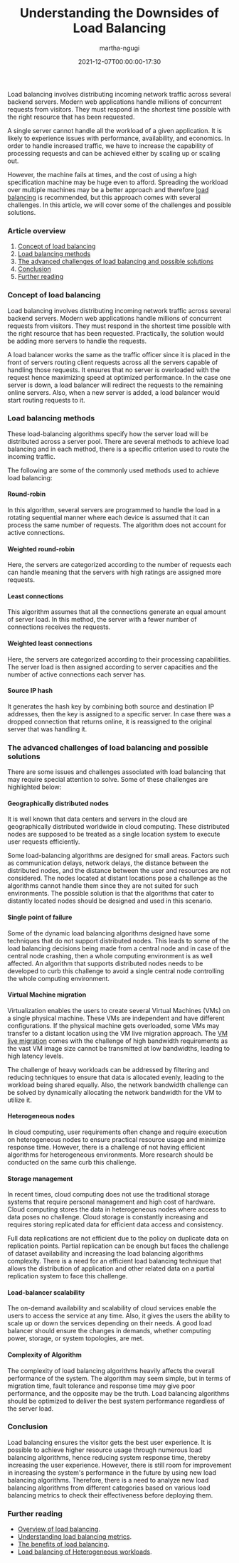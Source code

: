 ﻿---
layout: engineering-education
status: publish
published: true
url: /understanding-the-downsides-of-load-balancing/
title: Understanding the Downsides of Load Balancing
description: This article will explain load balancing in terms of its methods, challenges, and possible solutions to the challenges.
author: martha-ngugi
date: 2021-12-07T00:00:00-17:30
topics: [cloud computing]
excerpt_separator: <!--more-->
images:

  - url:  /engineering-education/understanding-the-downsides-of-load-balancing/hero.jpg
    alt: Load Balancing Example Image
---
Load balancing involves distributing incoming network traffic across several backend servers. Modern web applications handle millions of concurrent requests from visitors. They must respond in the shortest time possible with the right resource that has been requested.
<!--more-->

A single server cannot handle all the workload of a given application. It is likely to experience issues with performance, availability, and economics. In order to handle increased traffic, we have to increase the capability of processing requests and can be achieved either by scaling up or scaling out.

However, the machine fails at times, and the cost of using a high specification machine may be huge even to afford. Spreading the workload over multiple machines may be a better approach and therefore [load balancing](https://www.citrix.com/solutions/app-delivery-and-security/load-balancing/what-is-load-balancing.html) is recommended, but this approach comes with several challenges. In this article, we will cover some of the challenges and possible solutions.

### Article overview

1. [Concept of load balancing](#concept-of-load-balancing)
2. [Load balancing methods](#load-balancing-methods)
3. [The advanced challenges of load balancing and possible solutions](#the-advanced-challenges-of-load-balancing-and-possible-solutions)
4. [Conclusion](#conclusion)
5. [Further reading](#further-reading)

### Concept of load balancing
Load balancing involves distributing incoming network traffic across several backend servers. Modern web applications handle millions of concurrent requests from visitors. They must respond in the shortest time possible with the right resource that has been requested. Practically, the solution would be adding more servers to handle the requests.

A load balancer works the same as the traffic officer since it is placed in the front of servers routing client requests across all the servers capable of handling those requests. It ensures that no server is overloaded with the request hence maximizing speed at optimized performance. In the case one server is down, a load balancer will redirect the requests to the remaining online servers. Also, when a new server is added, a load balancer would start routing requests to it.

### Load balancing methods
These load-balancing algorithms specify how the server load will be distributed across a server pool. There are several methods to achieve load balancing and in each method, there is a specific criterion used to route the incoming traffic.

The following are some of the commonly used methods used to achieve load balancing:
#### Round-robin
In this algorithm, several servers are programmed to handle the load in a rotating sequential manner where each device is assumed that it can process the same number of requests. The algorithm does not account for active connections.

#### Weighted round-robin
Here, the servers are categorized according to the number of requests each can handle meaning that the servers with high ratings are assigned more requests.

#### Least connections
This algorithm assumes that all the connections generate an equal amount of server load. In this method, the server with a fewer number of connections receives the requests.

#### Weighted least connections
Here, the servers are categorized according to their processing capabilities. The server load is then assigned according to server capacities and the number of active connections each server has.

#### Source IP hash
It generates the hash key by combining both source and destination IP addresses, then the key is assigned to a specific server. In case there was a dropped connection that returns online, it is reassigned to the original server that was handling it.

### The advanced challenges of load balancing and possible solutions
There are some issues and challenges associated with load balancing that may require special attention to solve. Some of these challenges are highlighted below:
#### Geographically distributed nodes
It is well known that data centers and servers in the cloud are geographically distributed worldwide in cloud computing. These distributed nodes are supposed to be treated as a single location system to execute user requests efficiently.

Some load-balancing algorithms are designed for small areas. Factors such as communication delays, network delays, the distance between the distributed nodes, and the distance between the user and resources are not considered. The nodes located at distant locations pose a challenge as the algorithms cannot handle them since they are not suited for such environments. The possible solution is that the algorithms that cater to distantly located nodes should be designed and used in this scenario.

#### Single point of failure
Some of the dynamic load balancing algorithms designed have some techniques that do not support distributed nodes. This leads to some of the load balancing decisions being made from a central node and in case of the central node crashing, then a whole computing environment is as well affected. An algorithm that supports distributed nodes needs to be developed to curb this challenge to avoid a single central node controlling the whole computing environment.

#### Virtual Machine migration
Virtualization enables the users to create several Virtual Machines (VMs) on a single physical machine. These VMs are independent and have different configurations. If the physical machine gets overloaded, some VMs may transfer to a distant location using the VM live migration approach. The [VM live migration](https://www.vmware.com/in/products/vsphere/vmotion.html) comes with the challenge of high bandwidth requirements as the vast VM image size cannot be transmitted at low bandwidths, leading to high latency levels.

The challenge of heavy workloads can be addressed by filtering and reducing techniques to ensure that data is allocated evenly, leading to the workload being shared equally. Also, the network bandwidth challenge can be solved by dynamically allocating the network bandwidth for the VM to utilize it.

#### Heterogeneous nodes
In cloud computing, user requirements often change and require execution on heterogeneous nodes to ensure practical resource usage and minimize response time. However, there is a challenge of not having efficient algorithms for heterogeneous environments. More research should be conducted on the same curb this challenge.

#### Storage management
In recent times, cloud computing does not use the traditional storage systems that require personal management and high cost of hardware. Cloud computing stores the data in heterogeneous nodes where access to data poses no challenge. Cloud storage is constantly increasing and requires storing replicated data for efficient data access and consistency.

Full data replications are not efficient due to the policy on duplicate data on replication points. Partial replication can be enough but faces the challenge of dataset availability and increasing the load balancing algorithms complexity. There is a need for an efficient load balancing technique that allows the distribution of application and other related data on a partial replication system to face this challenge.

#### Load-balancer scalability
The on-demand availability and scalability of cloud services enable the users to access the service at any time. Also, it gives the users the ability to scale up or down the services depending on their needs. A good load balancer should ensure the changes in demands, whether computing power, storage, or system topologies, are met.

#### Complexity of Algorithm
The complexity of load balancing algorithms heavily affects the overall performance of the system. The algorithm may seem simple, but in terms of migration time, fault tolerance and response time may give poor performance, and the opposite may be the truth. Load balancing algorithms should be optimized to deliver the best system performance regardless of the server load.

### Conclusion
Load balancing ensures the visitor gets the best user experience. It is possible to achieve higher resource usage through numerous load balancing algorithms, hence reducing system response time, thereby increasing the user experience. However, there is still room for improvement in increasing the system's performance in the future by using new load balancing algorithms. Therefore, there is a need to analyze new load balancing algorithms from different categories based on various load balancing metrics to check their effectiveness before deploying them.

### Further reading
- [Overview of load balancing](https://avinetworks.com/what-is-load-balancing).
- [Understanding load balancing metrics](https://blog.appoptics.com/an-in-depth-guide-to-load-balancer-monitoring).
- [The benefits of load balancing](https://www.webwerks.in/blogs/what-cloud-load-balancing-and-what-are-its-benefits).
- [Load balancing of Heterogeneous workloads](https://www.researchgate.net/publication/273568664_Load_Balancing_of_Heterogeneous_Workloads_in_Memcached_Clusters).
